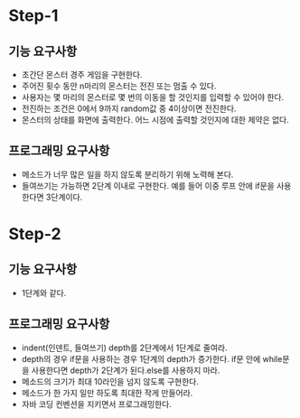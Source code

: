 # Step-1

## 기능 요구사항
- 초간단 몬스터 경주 게임을 구현한다.
- 주어진 횟수 동안 n마리의 몬스터는 전진 또는 멈출 수 있다.
- 사용자는 몇 마리의 몬스터로 몇 번의 이동을 할 것인지를 입력할 수 있어야 한다.
- 전진하는 조건은 0에서 9까지 random값 중 4이상이면 전진한다.
- 몬스터의 상태를 화면에 출력한다. 어느 시점에 출력할 것인지에 대한 제약은 없다.


## 프로그래밍 요구사항
- 메소드가 너무 많은 일을 하지 않도록 분리하기 위해 노력해 본다.
- 들여쓰기는 가능하면 2단계 이내로 구현한다. 예를 들어 이중 루프 안에 if문을 사용한다면 3단계이다.

# Step-2

## 기능 요구사항
- 1단계와 같다.

## 프로그래밍 요구사항
- indent(인덴트, 들여쓰기) depth를 2단계에서 1단계로 줄여라.
- depth의 경우 if문을 사용하는 경우 1단계의 depth가 증가한다. if문 안에 while문을 사용한다면 depth가 2단계가 된다.else를 사용하지 마라.
- 메소드의 크기가 최대 10라인을 넘지 않도록 구현한다.
- 메소드가 한 가지 일만 하도록 최대한 작게 만들어라.
- 자바 코딩 컨벤션을 지키면서 프로그래밍한다.